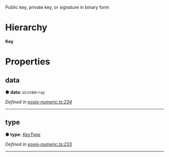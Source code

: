 

Public key, private key, or signature in binary form

# Hierarchy

**Key**

# Properties

<a id="data"></a>

##  data

**● data**: *`Uint8Array`*

*Defined in [eosjs-numeric.ts:234](https://github.com/EOSIO/eosjs/blob/a2c7836/src/eosjs-numeric.ts#L234)*

___
<a id="type"></a>

##  type

**● type**: *[KeyType](../enums/numeric.keytype.md)*

*Defined in [eosjs-numeric.ts:233](https://github.com/EOSIO/eosjs/blob/a2c7836/src/eosjs-numeric.ts#L233)*

___

